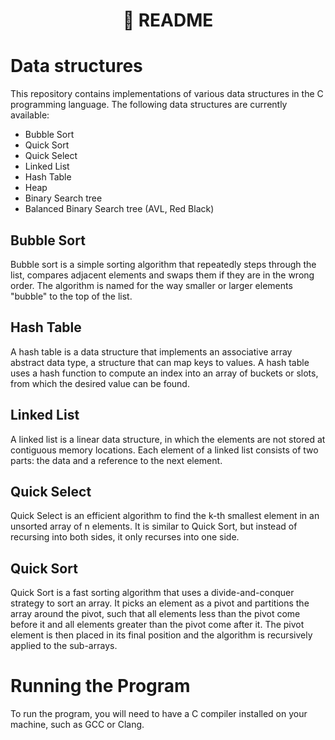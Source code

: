 <h1 align="center">📄 README</h1>

# Data structures
This repository contains implementations of various data structures in the C programming language. The following data structures are currently available:

- Bubble Sort
- Quick Sort
- Quick Select
- Linked List
- Hash Table
- Heap
- Binary Search tree
- Balanced Binary Search tree (AVL, Red Black)

## Bubble Sort

Bubble sort is a simple sorting algorithm that repeatedly steps through the list, compares adjacent elements and swaps them if they are in the wrong order. The algorithm is named for the way smaller or larger elements "bubble" to the top of the list.

## Hash Table
A hash table is a data structure that implements an associative array abstract data type, a structure that can map keys to values. A hash table uses a hash function to compute an index into an array of buckets or slots, from which the desired value can be found.

## Linked List
A linked list is a linear data structure, in which the elements are not stored at contiguous memory locations. Each element of a linked list consists of two parts: the data and a reference to the next element.

## Quick Select
Quick Select is an efficient algorithm to find the k-th smallest element in an unsorted array of n elements. It is similar to Quick Sort, but instead of recursing into both sides, it only recurses into one side.

## Quick Sort
Quick Sort is a fast sorting algorithm that uses a divide-and-conquer strategy to sort an array. It picks an element as a pivot and partitions the array around the pivot, such that all elements less than the pivot come before it and all elements greater than the pivot come after it. The pivot element is then placed in its final position and the algorithm is recursively applied to the sub-arrays.

# Running the Program
To run the program, you will need to have a C compiler installed on your machine, such as GCC or Clang.

